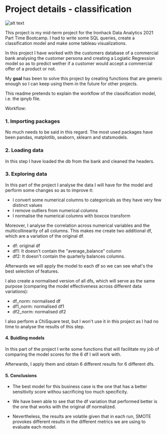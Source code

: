 # Project details - classification

![alt text](https://think.kera.org/wp-content/uploads/2020/09/shutterstock_1681524226-800x500.jpg)

This project is my mid-term project for the Ironhack Data Analytics 2021 Part Time Bootcamp. I had to write some SQL queries, create a classification model and make some tableau visualizations.

In this project I have worked with the customers database of a commercial bank analysing the customer persona and creating a Logiatic Regression model so as to predict wether if a customer would accept a commercial offer of a product or not.

My **goal** has been to solve this project by creating functions that are generic enough so I can keep using them in the future for other projects.

This readme pretends to explain the workflow of the classification model, i.e. the ipnyb file.

Workflow:

### 1. Importing packages

No much needs to be said in this regard. The most used packages have been pandas, matplotlib, seaborn, sklearn and statsmodels.

### 2. Loading data

In this step I have loaded the db from the bank and cleaned the headers.

### 3. Exploring data

In this part of the project I analyse the data I will have for the model and perform some changes so as to improve it:

- I convert some numerical columns to categoricals as they have very few distinct values
- I remove outliers from numerical columns
- I normalise the numerical columns with boxcox transform

Moreover, I analyse the correlation across numerical variables and the multicollinearity of all columns. This makes me create two additional df, which are a variation of the original df. 

- df: original df
- df1: It doesn't contain the "average_balance" column
- df2: It doesn't contain the quarterly balances columns.

Afterwards we will apply the model to each df so we can see what's the best selection of features.

I also create a normalised version of all dfs, which will serve as the same purpose (comparing the model effectiveness across different data variations):

- df_norm: normalised df
- df1_norm: normalised df1
- df2_norm: normalised df2

I also perform a ChiSquare test, but I won't use it in this project as I had no time to analyse the results of this step.

#### 4. Buidling models

In this part of the project I write some functions that will facilitate my job of comparing the model scores for the 6 df I will work with.

Afterwards, I apply them and obtain 6 different results for 6 different dfs.

#### 5. Conclusions

- The best model for this business case is the one that has a better sensitivity score withou sacrificing too much specificity.

- We have been able to see that the df variation that performed better is the one that works with the original df normalized.

- Nevertheless, the results are volatile given that in each run, SMOTE provokes different results in the different metrics we are using to evaluate each model.
